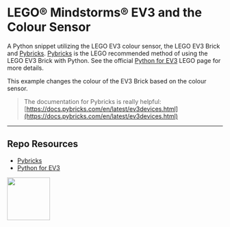 # LEGO® Mindstorms® EV3 and the Colour Sensor

A Python snippet utilizing the LEGO EV3 colour sensor, the LEGO EV3 Brick and [Pybricks](https://pybricks.com/). [Pybricks](https://pybricks.com/) is the LEGO recommended method of using the LEGO EV3 Brick with Python. See the official [Python for EV3](https://education.lego.com/en-us/support/mindstorms-ev3/python-for-ev3) LEGO page for more details.

This example changes the colour of the EV3 Brick based on the colour sensor.

> The documentation for Pybricks is really helpful:  
> [https://docs.pybricks.com/en/latest/ev3devices.html](https://docs.pybricks.com/en/latest/ev3devices.html)

---

## Repo Resources

- [Pybricks](https://pybricks.com/)
- [Python for EV3](https://education.lego.com/en-us/support/mindstorms-ev3/python-for-ev3)

<a href="https://codeadam.ca">
<img src="https://codeadam.ca/images/code-block.png" width="100">
</a>
